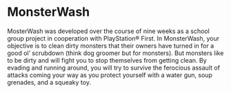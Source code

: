 # MonsterWash
MosterWash was developed over the course of nine weeks as a school group project in cooperation with PlayStation® First. 
In MonsterWash, your objective is to clean dirty monsters that their owners have turned in for a good ol’ scrubdown (think dog groomer but for monsters). 
But monsters like to be dirty and will fight you to stop themselves from getting clean. By evading and running around, 
you will try to survive the ferocious assault of attacks coming your way as you protect yourself with a water gun, soup grenades, and a squeaky toy.
